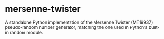 # mersenne-twister
A standalone Python implementation of the Mersenne Twister (MT19937) pseudo-random number generator, matching the one used in Python's built-in random module.
